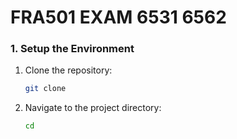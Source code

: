 # FRA501 EXAM 6531 6562
### 1. Setup the Environment
1. Clone the repository:
    ```sh
    git clone 
    ```
2. Navigate to the project directory:
    ```sh
    cd 
    ```
